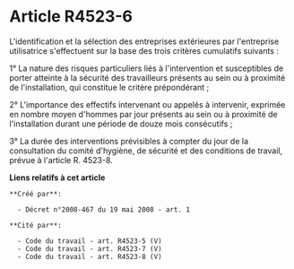 # Article R4523-6

L'identification et la sélection des entreprises extérieures par l'entreprise utilisatrice s'effectuent sur la base des trois
critères cumulatifs suivants : 

1° La nature des risques particuliers liés à l'intervention et susceptibles de porter atteinte à la sécurité des travailleurs
présents au sein ou à proximité de l'installation, qui constitue le critère prépondérant ; 

2° L'importance des effectifs intervenant ou appelés à intervenir, exprimée en nombre moyen d'hommes par jour présents au
sein ou à proximité de l'installation durant une période de douze mois consécutifs ; 

3° La durée des interventions prévisibles à compter du jour de la consultation du comité d'hygiène, de sécurité et des
conditions de travail, prévue à l'article R. 4523-8.

**Liens relatifs à cet article**

	**Créé par**:

	  - Décret n°2008-467 du 19 mai 2008 - art. 1

	**Cité par**:

	  - Code du travail - art. R4523-5 (V)
	  - Code du travail - art. R4523-7 (V)
	  - Code du travail - art. R4523-8 (V)
